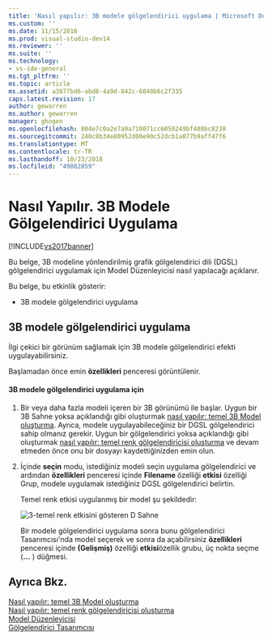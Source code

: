 ```yaml
---
title: 'Nasıl yapılır: 3B modele gölgelendirici uygulama | Microsoft Docs'
ms.custom: ''
ms.date: 11/15/2016
ms.prod: visual-studio-dev14
ms.reviewer: ''
ms.suite: ''
ms.technology:
- vs-ide-general
ms.tgt_pltfrm: ''
ms.topic: article
ms.assetid: a3877bd6-abd8-4a9d-842c-6848b6c2f335
caps.latest.revision: 17
author: gewarren
ms.author: gewarren
manager: ghogen
ms.openlocfilehash: 804e7c0a2e7a9a710071cc6050249bf408bc8230
ms.sourcegitcommit: 240c8b34e80952d00e90c52dcb1a077b9aff47f6
ms.translationtype: MT
ms.contentlocale: tr-TR
ms.lasthandoff: 10/23/2018
ms.locfileid: "49862859"
---
```

# <a name="how-to-apply-a-shader-to-a-3-d-model"></a>Nasıl Yapılır. 3B Modele Gölgelendirici Uygulama
[!INCLUDE[vs2017banner](../includes/vs2017banner.md)]

Bu belge, 3B modeline yönlendirilmiş grafik gölgelendirici dili (DGSL) gölgelendirici uygulamak için Model Düzenleyicisi nasıl yapılacağı açıklanır.  
  
 Bu belge, bu etkinlik gösterir:  
  
-   3B modele gölgelendirici uygulama  
  
## <a name="applying-a-shader-to-a-3-d-model"></a>3B modele gölgelendirici uygulama  
 İlgi çekici bir görünüm sağlamak için 3B modele gölgelendirici efekti uygulayabilirsiniz.  
  
 Başlamadan önce emin **özellikleri** penceresi görüntülenir.  
  
#### <a name="to-apply-a-shader-to-a-3-d-model"></a>3B modele gölgelendirici uygulama için  
  
1. Bir veya daha fazla modeli içeren bir 3B görünümü ile başlar. Uygun bir 3B Sahne yoksa açıklandığı gibi oluşturmak [nasıl yapılır: temel 3B Model oluşturma](../designers/how-to-create-a-basic-3-d-model.md). Ayrıca, modele uygulayabileceğiniz bir DGSL gölgelendirici sahip olmanız gerekir. Uygun bir gölgelendirici yoksa açıklandığı gibi oluşturmak [nasıl yapılır: temel renk gölgelendiricisi oluşturma](../designers/how-to-create-a-basic-color-shader.md) ve devam etmeden önce onu bir dosyayı kaydettiğinizden emin olun.  
  
2. İçinde **seçin** modu, istediğiniz modeli seçin uygulama gölgelendirici ve ardından **özellikleri** penceresi içinde **Filename** özelliği **etkisi**  özelliği Grup, modele uygulamak istediğiniz DGSL gölgelendirici belirtin.  
  
   Temel renk etkisi uygulanmış bir model şu şekildedir:  
  
   ![3&#45;temel renk etkisini gösteren D Sahne](../designers/media/digit-3d-model-effect.png "basamak 3B Model etkisi")  
  
   Bir modele gölgelendirici uygulama sonra bunu gölgelendirici Tasarımcısı'nda model seçerek ve sonra da açabilirsiniz **özellikleri** penceresi içinde **(Gelişmiş)** özelliği **etkisi**özellik grubu, üç nokta seçme (**...** ) düğmesi.  
  
## <a name="see-also"></a>Ayrıca Bkz.  
 [Nasıl yapılır: temel 3B Model oluşturma](../designers/how-to-create-a-basic-3-d-model.md)   
 [Nasıl yapılır: temel renk gölgelendiricisi oluşturma](../designers/how-to-create-a-basic-color-shader.md)   
 [Model Düzenleyicisi](../designers/model-editor.md)   
 [Gölgelendirici Tasarımcısı](../designers/shader-designer.md)



